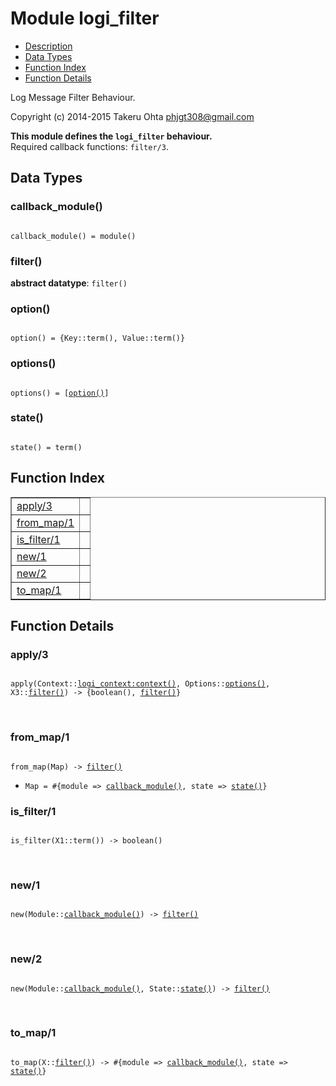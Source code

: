 

# Module logi_filter #
* [Description](#description)
* [Data Types](#types)
* [Function Index](#index)
* [Function Details](#functions)

Log Message Filter Behaviour.

Copyright (c) 2014-2015 Takeru Ohta <phjgt308@gmail.com>

__This module defines the `logi_filter` behaviour.__<br /> Required callback functions: `filter/3`.

<a name="types"></a>

## Data Types ##




### <a name="type-callback_module">callback_module()</a> ###


<pre><code>
callback_module() = module()
</code></pre>




### <a name="type-filter">filter()</a> ###


__abstract datatype__: `filter()`




### <a name="type-option">option()</a> ###


<pre><code>
option() = {Key::term(), Value::term()}
</code></pre>




### <a name="type-options">options()</a> ###


<pre><code>
options() = [<a href="#type-option">option()</a>]
</code></pre>




### <a name="type-state">state()</a> ###


<pre><code>
state() = term()
</code></pre>

<a name="index"></a>

## Function Index ##


<table width="100%" border="1" cellspacing="0" cellpadding="2" summary="function index"><tr><td valign="top"><a href="#apply-3">apply/3</a></td><td></td></tr><tr><td valign="top"><a href="#from_map-1">from_map/1</a></td><td></td></tr><tr><td valign="top"><a href="#is_filter-1">is_filter/1</a></td><td></td></tr><tr><td valign="top"><a href="#new-1">new/1</a></td><td></td></tr><tr><td valign="top"><a href="#new-2">new/2</a></td><td></td></tr><tr><td valign="top"><a href="#to_map-1">to_map/1</a></td><td></td></tr></table>


<a name="functions"></a>

## Function Details ##

<a name="apply-3"></a>

### apply/3 ###

<pre><code>
apply(Context::<a href="logi_context.md#type-context">logi_context:context()</a>, Options::<a href="#type-options">options()</a>, X3::<a href="#type-filter">filter()</a>) -&gt; {boolean(), <a href="#type-filter">filter()</a>}
</code></pre>
<br />

<a name="from_map-1"></a>

### from_map/1 ###

<pre><code>
from_map(Map) -&gt; <a href="#type-filter">filter()</a>
</code></pre>

<ul class="definitions"><li><code>Map = #{module =&gt; <a href="#type-callback_module">callback_module()</a>, state =&gt; <a href="#type-state">state()</a>}</code></li></ul>

<a name="is_filter-1"></a>

### is_filter/1 ###

<pre><code>
is_filter(X1::term()) -&gt; boolean()
</code></pre>
<br />

<a name="new-1"></a>

### new/1 ###

<pre><code>
new(Module::<a href="#type-callback_module">callback_module()</a>) -&gt; <a href="#type-filter">filter()</a>
</code></pre>
<br />

<a name="new-2"></a>

### new/2 ###

<pre><code>
new(Module::<a href="#type-callback_module">callback_module()</a>, State::<a href="#type-state">state()</a>) -&gt; <a href="#type-filter">filter()</a>
</code></pre>
<br />

<a name="to_map-1"></a>

### to_map/1 ###

<pre><code>
to_map(X::<a href="#type-filter">filter()</a>) -&gt; #{module =&gt; <a href="#type-callback_module">callback_module()</a>, state =&gt; <a href="#type-state">state()</a>}
</code></pre>
<br />

